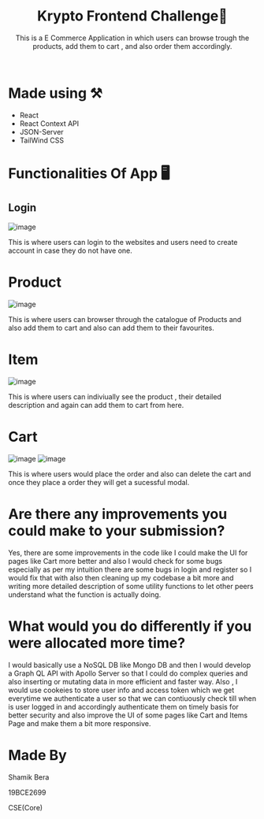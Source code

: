 <h1 align="center">Krypto Frontend Challenge💪</h1>

<p align="center">This is a E Commerce Application in which users can browse trough the products, add them to cart , and also order them accordingly.</p>
<br />

# Made using ⚒️
- React 
- React Context API
- JSON-Server
- TailWind CSS

# Functionalities Of App 🖥️

## Login 
![image](https://user-images.githubusercontent.com/64892076/181856777-6aff7eea-db8c-4b28-859b-93d1158b7055.png)

This is where users can login to the websites and users need to create account in case they do not have one.

# Product 
![image](https://user-images.githubusercontent.com/64892076/181856922-5eba8c08-e6be-4410-8cbd-f0816777dc8c.png)

This is where users can browser through the catalogue of Products and also add them to cart and also can add them to their favourites.

# Item
![image](https://user-images.githubusercontent.com/64892076/181856977-f14079ef-db47-4b80-bff0-111f26075a61.png)


This is where users can indiviually see the product , their detailed description and again can add them to cart from here.

# Cart 
![image](https://user-images.githubusercontent.com/64892076/181857108-2668c23d-180c-45b9-9c5d-89e21ca18c1c.png)
![image](https://user-images.githubusercontent.com/64892076/181857179-aee21868-c329-4672-afe2-27bf4d05a7c1.png)

This is where users would place the order and also can delete the cart and once they place a order they will get a sucessful modal.

# Are there any improvements you could make to your submission?
Yes, there are some improvements in the code like I could make the UI for pages like Cart more better and also I would check for some bugs especially as per my intuition there are some bugs in login and register so I would fix that with also then cleaning up my codebase a bit more and writing more detailed description of some utility functions to let other peers understand what the function is actually doing.

# What would you do differently if you were allocated more time?
I would basically use a NoSQL DB like Mongo DB and then I would develop a Graph QL API with Apollo Server so that I could do complex queries and also inserting or mutating data in more efficient and faster way. Also , I would use cookeies to store user info and access token which we get everytime we authenticate a user so that we can contiuously check till when is user logged in and accordingly authenticate them on timely basis for better security and also improve the UI of some pages like Cart and Items Page and make them a bit more responsive.

# Made By

Shamik Bera

19BCE2699

CSE(Core)
